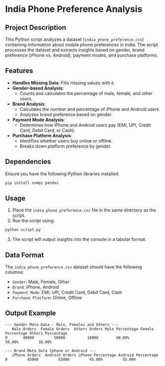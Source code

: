 # India Phone Preference Analysis

## Project Description
This Python script analyzes a dataset (`india_phone_preference.csv`) containing information about mobile phone preferences in India. The script processes the dataset and extracts insights based on gender, brand preference (iPhone vs. Android), payment modes, and purchase platforms.

## Features
- **Handles Missing Data**: Fills missing values with `0`.
- **Gender-based Analysis**:
  - Counts and calculates the percentage of male, female, and other users.
- **Brand Analysis**:
  - Calculates the number and percentage of iPhone and Android users.
  - Analyzes brand preference based on gender.
- **Payment Mode Analysis**:
  - Determines how iPhone and Android users pay (EMI, UPI, Credit Card, Debit Card, or Cash).
- **Purchase Platform Analysis**:
  - Identifies whether users buy online or offline.
  - Breaks down platform preference by gender.

## Dependencies
Ensure you have the following Python libraries installed:

```sh
pip install numpy pandas
```

## Usage
1. Place the `india_phone_preference.csv` file in the same directory as the script.
2. Run the script using:

```sh
python script.py
```

3. The script will output insights into the console in a tabular format.

## Data Format
The `india_phone_preference.csv` dataset should have the following columns:
- `Gender`: Male, Female, Other
- `Brand`: iPhone, Android
- `Payment Mode`: EMI, UPI, Credit Card, Debit Card, Cash
- `Purchase Platform`: Online, Offline

## Output Example
```
--- Gender Meta Data - Male, Females and Others ---
   Male Orders  Female Orders  Others Orders Male Percentage Female Percentage Others Percentage
0       40000         50000          10000        40.00%          50.00%         10.00%

--- Brand Meta Data Iphone or Android ---
   iPhone Orders  Android Orders iPhone Percentage Android Percentage
0         45000         55000         45.00%         55.00%
```
